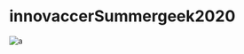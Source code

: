 # innovaccerSummergeek2020

![a](https://user-images.githubusercontent.com/42402853/69823978-822def00-1230-11ea-9a44-6bb5d53a0a2c.png)

